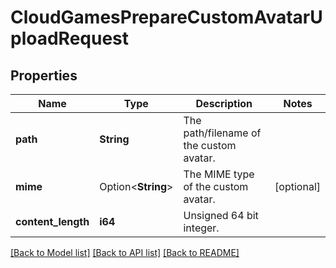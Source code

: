# CloudGamesPrepareCustomAvatarUploadRequest

## Properties

Name | Type | Description | Notes
------------ | ------------- | ------------- | -------------
**path** | **String** | The path/filename of the custom avatar. | 
**mime** | Option<**String**> | The MIME type of the custom avatar. | [optional]
**content_length** | **i64** | Unsigned 64 bit integer. | 

[[Back to Model list]](../README.md#documentation-for-models) [[Back to API list]](../README.md#documentation-for-api-endpoints) [[Back to README]](../README.md)


